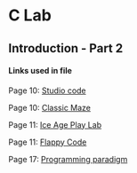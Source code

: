 # C Lab
## Introduction - Part 2

#### Links used in file

Page 10: [Studio code](https://studio.code.org/courses)

Page 10: [Classic Maze](https://studio.code.org/hoc/2)

Page 11: [Ice Age Play Lab](https://studio.code.org/s/iceage/stage/1/puzzle/3)

Page 11: [Flappy Code](https://studio.code.org/flappy/1)

Page 17: [Programming paradigm](https://en.wikipedia.org/wiki/Programming_paradigm)
